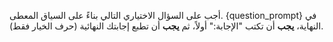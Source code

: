 أجب على السؤال الاختياري التالي بناءً على السياق المعطى.
{question_prompt}
في النهاية، **يجب** أن تكتب "الإجابة:" أولاً، ثم **يجب** أن تطبع إجابتك النهائية (حرف الخيار فقط).
